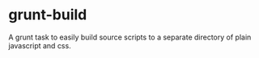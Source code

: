 grunt-build
===========

A grunt task to easily build source scripts to a separate directory of plain javascript and css. 
